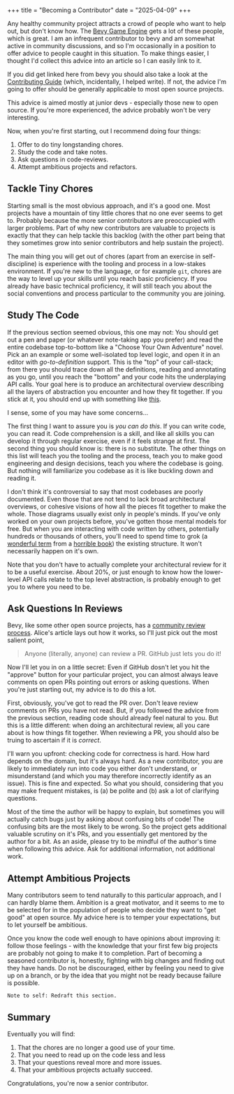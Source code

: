 +++
title = "Becoming a Contributor"
date = "2025-04-09"
+++

Any healthy community project attracts a crowd of people who want to help out, but don't know how. The [Bevy Game Engine][1] gets a lot of these people, which is great. I am an infrequent contributor to bevy and am somewhat active in community discussions, and so I'm occasionally in a position to offer advice to people caught in this situation. To make things easier, I thought I'd collect this advice into an article so I can easily link to it.

If you did get linked here from bevy you should also take a look at the [Contributing Guide][2] (which, incidentally, I helped write). If not, the advice I'm going to offer should be generally applicable to most open source projects.

This advice is aimed mostly at junior devs - especially those new to open source. If you're more experienced, the advice probably won't be very interesting.

Now, when you're first starting, out I recommend doing four things:
1. Offer to do tiny longstanding chores.
2. Study the code and take notes.
3. Ask questions in code-reviews.
4. Attempt ambitious projects and refactors.

## Tackle Tiny Chores
Starting small is the most obvious approach, and it's a good one. Most projects have a mountain of tiny little chores that no one ever seems to get to. Probably because the more senior contributors are preoccupied with larger problems. Part of why new contributors are valuable to projects is exactly that they can help tackle this backlog (with the other part being that they sometimes grow into senior contributors and help sustain the project).

The main thing you will get out of chores (apart from an exercise in self-discipline) is experience with the tooling and process in a low-stakes environment. If you're new to the language, or for example `git`, chores are the way to level up your skills until you reach basic proficiency. If you already have basic technical proficiency, it will still teach you about the social conventions and process particular to the community you are joining.

## Study The Code
If the previous section seemed obvious, this one may not: You should get out a pen and paper (or whatever note-taking app you prefer) and read the entire codebase top-to-bottom like a "Choose Your Own Adventure" novel. Pick an an example or some well-isolated top level logic, and open it in an editor with *go-to-definition* support. This is the "top" of your call-stack; from there you should trace down all the definitions, reading and annotating as you go, until you reach the "bottom" and your code hits the underplaying API calls. Your goal here is to produce an architectural overview describing all the layers of abstraction you encounter and how they fit together. If you stick at it, you should end up with something like [this][3].

I sense, some of you may have some concerns...

The first thing I want to assure you is *you can do this*. If you can write code, you can read it. Code comprehension is a skill, and like all skills you can develop it through regular exercise, even if it feels strange at first. The second thing you should know is: there is no substitute. The other things on this list will teach you the tooling and the process, teach you to make good engineering and design decisions, teach you where the codebase is going. But nothing will familiarize you codebase as it is like buckling down and reading it.

I don't think it's controversial to say that most codebases are poorly documented. Even those that are not tend to lack broad architectural overviews, or cohesive visions of how all the pieces fit together to make the whole. Those diagrams usually exist only in people's minds. If you've only worked on your own projects before, you've gotten those mental models for free. But when you are interacting with code written by others, potentially hundreds or thousands of others, you'll need to spend time to grok (a [wonderful term][4] from a [horrible book][5]) the existing structure. It won't necessarily happen on it's own. 

Note that you don't have to actually complete your architectural review for it to be a useful exercise. About 20%, or just enough to know how the lower-level API calls relate to the top level abstraction, is probably enough to get you to where you need to be.

## Ask Questions In Reviews
Bevy, like some other open source projects, has a [community review process][7]. Alice's article lays out how it works, so I'll just pick out the most salient point,

> Anyone (literally, anyone) can review a PR. GitHub just lets you do it!

Now I'll let you in on a little secret: Even if GitHub dosn't let you hit the "approve" button for your particular project, you can almost always leave comments on open PRs pointing out errors or asking questions. When you're just starting out, my advice is to do this a lot.

First, obviously, you've got to read the PR over. Don't leave review comments on PRs you have not read. But, if you followed the advice from the previous section, reading code should already feel natural to you. But this is a little different: when doing an architectural review, all you care about is how things fit together. When reviewing a PR, you should also be truing to ascertain if it is *correct*.

I'll warn you upfront: checking code for correctness is hard. How hard depends on the domain, but it's always hard. As a new contributor, you are likely to immediately run into code you either don't understand, or misunderstand (and which you may therefore incorrectly identify as an issue). This is fine and expected. So what you should, considering that you may make frequent mistakes, is (a) be polite and (b) ask a lot of clarifying questions.

Most of the time the author will be happy to explain, but sometimes you will actually catch bugs just by asking about confusing bits of code! The confusing bits are the most likely to be wrong. So the project gets additional valuable scrutiny on it's PRs, and you essentially get mentored by the author for a bit. As an aside, please try to be mindful of the author's time when following this advice. Ask for additional information, not additional work.

## Attempt Ambitious Projects
Many contributors seem to tend naturally to this particular approach, and I can hardly blame them. Ambition is a great motivator, and it seems to me to be selected for in the population of people who decide they want to "get good" at open source. My advice here is to temper your expectations, but to let yourself be ambitious. 

Once you know the code well enough to have opinions about improving it: follow those feelings - with the knowledge that your first few big projects are probably not going to make it to completion. Part of becoming a seasoned contributor is, honestly, fighting with big changes and finding out they have hands. Do not be discouraged, either by feeling you need to give up on a branch, or by the idea that you might not be ready because failure is possible.

`Note to self: Redraft this section.`

## Summary

Eventually you will find:
1. That the chores are no longer a good use of your time.
2. That you need to read up on the code less and less
3. That your questions reveal more and more issues.
4. That your ambitious projects actually succeed.

Congratulations, you're now a senior contributor.

[1]: https://bevyengine.org
[2]: https://bevyengine.org/learn/contribute/introduction/
[3]: https://hackmd.io/@bevy/rendering_summary
[4]: https://en.wikipedia.org/wiki/Grok
[5]: https://en.wikipedia.org/wiki/Stranger_in_a_Strange_Land
[7]: https://www.leafwing-studios.com/blog/triage-by-controversy/
